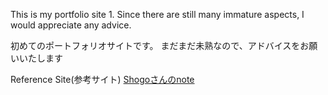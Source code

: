 This is my portfolio site 1.
Since there are still many immature aspects, I would appreciate any advice.


初めてのポートフォリオサイトです。
まだまだ未熟なので、アドバイスをお願いいたします


Reference Site(参考サイト)
[Shogoさんのnote](https://note.com/samuraibrass/n/n793ab571a88e)
